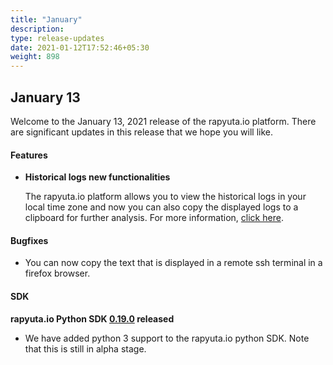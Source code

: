 ```yaml
---
title: "January"
description:
type: release-updates
date: 2021-01-12T17:52:46+05:30
weight: 898
---
```



## January 13
Welcome to the January 13, 2021 release of the rapyuta.io platform. There
are significant updates in this release that we hope you will like.

#### Features
* **Historical logs new functionalities**

    The rapyuta.io platform allows you to view the historical logs in your local time zone and now you can also copy the displayed logs to a clipboard for further analysis. For more information, [click here](/developer-guide/tooling-automation/logging/deployment-logs).


#### Bugfixes

- You can now copy the text that is displayed in a remote ssh terminal in a firefox browser.

#### SDK

**rapyuta.io Python SDK [0.19.0](/developer-guide/tooling-automation/python-sdk/#installation) released**

- We have added python 3 support to the rapyuta.io python SDK. Note that this is still in alpha stage.